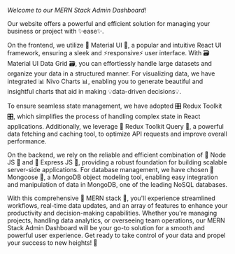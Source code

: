 *Welcome to our MERN Stack Admin Dashboard!*

Our website offers a powerful and efficient solution for managing your business or project with ✨ease✨.

On the frontend, we utilize 🤩 Material UI 🤩, a popular and intuitive React UI framework, ensuring a sleek and ⚡️responsive⚡️ user interface. With 🗃️ Material UI Data Grid 🗃️, you can effortlessly handle large datasets and organize your data in a structured manner. For visualizing data, we have integrated 📊 Nivo Charts 📊, enabling you to generate beautiful and insightful charts that aid in making 💡data-driven decisions💡.

To ensure seamless state management, we have adopted 🎛️ Redux Toolkit 🎛️, which simplifies the process of handling complex state in React applications. Additionally, we leverage 🚀 Redux Toolkit Query 🚀, a powerful data fetching and caching tool, to optimize API requests and improve overall performance.

On the backend, we rely on the reliable and efficient combination of 🐙 Node JS 🐙 and 🚂 Express JS 🚂, providing a robust foundation for building scalable server-side applications. For database management, we have chosen 🐙 Mongoose 🐙, a MongoDB object modeling tool, enabling easy integration and manipulation of data in MongoDB, one of the leading NoSQL databases.

With this comprehensive 🧱 MERN stack 🧱, you'll experience streamlined workflows, real-time data updates, and an array of features to enhance your productivity and decision-making capabilities. Whether you're managing projects, handling data analytics, or overseeing team operations, our MERN Stack Admin Dashboard will be your go-to solution for a smooth and powerful user experience. Get ready to take control of your data and propel your success to new heights! 🚀
